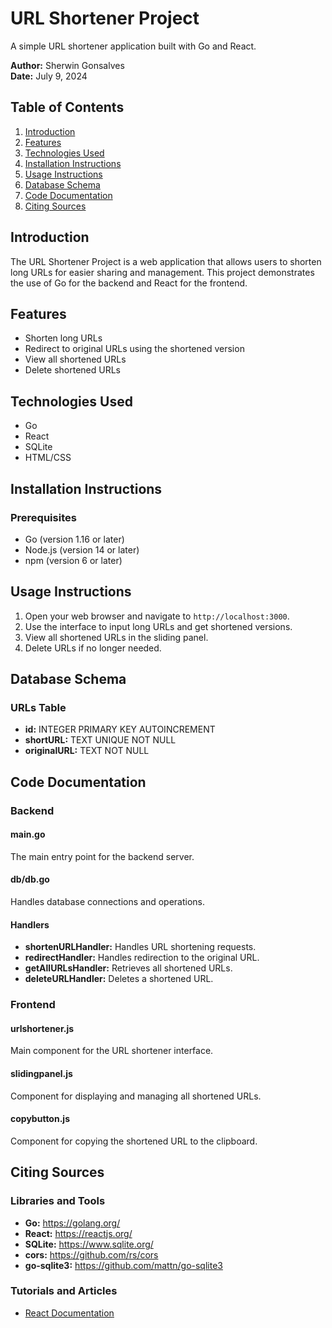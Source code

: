 # URL Shortener Project
A simple URL shortener application built with Go and React.

**Author:** Sherwin Gonsalves  
**Date:** July 9, 2024

## Table of Contents
1. [Introduction](#introduction)
2. [Features](#features)
3. [Technologies Used](#technologies-used)
4. [Installation Instructions](#installation-instructions)
5. [Usage Instructions](#usage-instructions)
6. [Database Schema](#database-schema)
7. [Code Documentation](#code-documentation)
8. [Citing Sources](#citing-sources)

## Introduction
The URL Shortener Project is a web application that allows users to shorten long URLs for easier sharing and management. This project demonstrates the use of Go for the backend and React for the frontend.

## Features
- Shorten long URLs
- Redirect to original URLs using the shortened version
- View all shortened URLs
- Delete shortened URLs

## Technologies Used
- Go
- React
- SQLite
- HTML/CSS

## Installation Instructions

### Prerequisites
- Go (version 1.16 or later)
- Node.js (version 14 or later)
- npm (version 6 or later)

## Usage Instructions
1. Open your web browser and navigate to `http://localhost:3000`.
2. Use the interface to input long URLs and get shortened versions.
3. View all shortened URLs in the sliding panel.
4. Delete URLs if no longer needed.

## Database Schema

### URLs Table
- **id:** INTEGER PRIMARY KEY AUTOINCREMENT
- **shortURL:** TEXT UNIQUE NOT NULL
- **originalURL:** TEXT NOT NULL

## Code Documentation

### Backend

#### main.go
The main entry point for the backend server.

#### db/db.go
Handles database connections and operations.

#### Handlers
- **shortenURLHandler:** Handles URL shortening requests.
- **redirectHandler:** Handles redirection to the original URL.
- **getAllURLsHandler:** Retrieves all shortened URLs.
- **deleteURLHandler:** Deletes a shortened URL.

### Frontend

#### urlshortener.js
Main component for the URL shortener interface.

#### slidingpanel.js
Component for displaying and managing all shortened URLs.

#### copybutton.js
Component for copying the shortened URL to the clipboard.

## Citing Sources

### Libraries and Tools
- **Go:** https://golang.org/
- **React:** https://reactjs.org/
- **SQLite:** https://www.sqlite.org/
- **cors:** https://github.com/rs/cors
- **go-sqlite3:** https://github.com/mattn/go-sqlite3

### Tutorials and Articles
- [React Documentation](https://reactjs.org/docs/getting-started.html)
